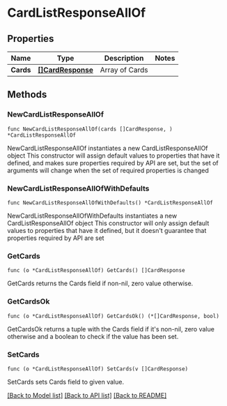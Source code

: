 # CardListResponseAllOf

## Properties

Name | Type | Description | Notes
------------ | ------------- | ------------- | -------------
**Cards** | [**[]CardResponse**](CardResponse.md) | Array of Cards | 

## Methods

### NewCardListResponseAllOf

`func NewCardListResponseAllOf(cards []CardResponse, ) *CardListResponseAllOf`

NewCardListResponseAllOf instantiates a new CardListResponseAllOf object
This constructor will assign default values to properties that have it defined,
and makes sure properties required by API are set, but the set of arguments
will change when the set of required properties is changed

### NewCardListResponseAllOfWithDefaults

`func NewCardListResponseAllOfWithDefaults() *CardListResponseAllOf`

NewCardListResponseAllOfWithDefaults instantiates a new CardListResponseAllOf object
This constructor will only assign default values to properties that have it defined,
but it doesn't guarantee that properties required by API are set

### GetCards

`func (o *CardListResponseAllOf) GetCards() []CardResponse`

GetCards returns the Cards field if non-nil, zero value otherwise.

### GetCardsOk

`func (o *CardListResponseAllOf) GetCardsOk() (*[]CardResponse, bool)`

GetCardsOk returns a tuple with the Cards field if it's non-nil, zero value otherwise
and a boolean to check if the value has been set.

### SetCards

`func (o *CardListResponseAllOf) SetCards(v []CardResponse)`

SetCards sets Cards field to given value.



[[Back to Model list]](../README.md#documentation-for-models) [[Back to API list]](../README.md#documentation-for-api-endpoints) [[Back to README]](../README.md)


